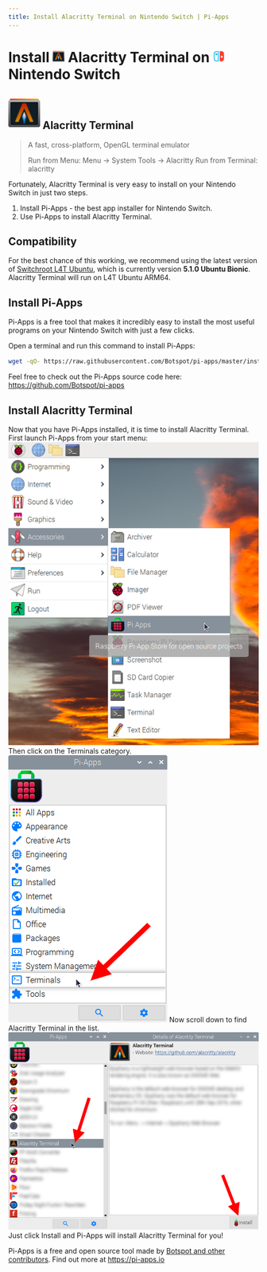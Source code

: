 ```yaml
---
title: Install Alacritty Terminal on Nintendo Switch | Pi-Apps
---
```

<div class="simple-install-content content">

# Install <img src="/img/app-icons/Alacritty Terminal/icon-64.png" height=24> Alacritty Terminal on <img src=/img/other-icons/switch-icon.svg height=24> Nintendo Switch

## <img src="/img/app-icons/Alacritty Terminal/icon-64.png"> Alacritty Terminal
> A fast, cross-platform, OpenGL terminal emulator
> 
> Run from Menu: Menu -> System Tools -> Alacritty
> Run from Terminal: alacritty

Fortunately, Alacritty Terminal is very easy to install on your Nintendo Switch in just two steps.
1. Install Pi-Apps - the best app installer for Nintendo Switch.
2. Use Pi-Apps to install Alacritty Terminal.
</div>
<div class="simple-install-content content">

## Compatibility
For the best chance of this working, we recommend using the latest version of [Switchroot L4T Ubuntu](https://wiki.switchroot.org/en/Linux/Ubuntu-Install-Guide), which is currently version **5.1.0 Ubuntu Bionic**.
Alacritty Terminal will run on L4T Ubuntu ARM64.
</div>
<div class="simple-install-content content">

## Install Pi-Apps

Pi-Apps is a free tool that makes it incredibly easy to install the most useful programs on your Nintendo Switch with just a few clicks.

Open a terminal and run this command to install Pi-Apps:
```bash
wget -qO- https://raw.githubusercontent.com/Botspot/pi-apps/master/install | bash
```
Feel free to check out the Pi-Apps source code here: https://github.com/Botspot/pi-apps
</div>
<div class="simple-install-content content">

## Install Alacritty Terminal

Now that you have Pi-Apps installed, it is time to install Alacritty Terminal.
First launch Pi-Apps from your start menu:
<img src="/img/start-menu.png">
Then click on the Terminals category.
<img src="/img/category-selections/Terminals.png">
Now scroll down to find Alacritty Terminal in the list.
<img src="/img/app-icons/Alacritty Terminal/app-selection.png">
Just click Install and Pi-Apps will install Alacritty Terminal for you!
</div>
<div class="simple-install-content content">

Pi-Apps is a free and open source tool made by [Botspot and other contributors](/about/#contributors). Find out more at https://pi-apps.io
</div>
